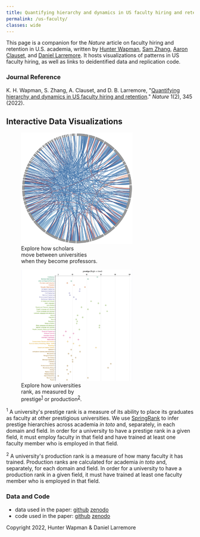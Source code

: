 ```yaml
---
title: Quantifying hierarchy and dynamics in US faculty hiring and retention
permalink: /us-faculty/
classes: wide
---
```


This page is a companion for the *Nature* article on faculty hiring and retention in U.S. academia, written by [Hunter Wapman](https://www.hne.golf/), [Sam Zhang](https://sam.zhang.fyi), [Aaron Clauset](https://aaronclauset.github.io), and [Daniel Larremore](https://larremorelab.github.io/). It hosts visualizations of patterns in US faculty hiring, as well as links to deidentified data and replication code.

### Journal Reference
K. H. Wapman, S. Zhang, A. Clauset, and D. B. Larremore, "[Quantifying hierarchy and dynamics in US faculty hiring and retention]()." *Nature* 1(2), 345 (2022).

## Interactive Data Visualizations
<div>
    <figure>
        <a href="/us-faculty/hiring-flows/" title="hiring flows">
          <img class="thumb" width="300" src="/assets/images/us-faculty/hiring-flows.png" alt="a chord diagram of faculty hiring flows">
        </a>
        <figcaption>Explore how scholars<br>move between universities<br>when they become professors.</figcaption>
    </figure>
    <figure>
        <a href="/us-faculty/university-ranks/" title="university ranks">
          <img class="thumb" width="300" src="/assets/images/us-faculty/university-ranks.png" alt="a visualization of university ranks">
        </a>
        <figcaption>Explore how universities<br>rank, as measured by<br>prestige<sup><a href="#prestige-ranks">1</a></sup> or production<sup><a href="#production-ranks">2</a></sup>.</figcaption>
    </figure>
</div>

<sup id="prestige-ranks">1</sup> A university's prestige rank is a measure of its ability to place its graduates as faculty at other prestigious universities. We use <a href="https://www.science.org/doi/10.1126/sciadv.aar8260">SpringRank</a> to infer prestige hierarchies across academia _in toto_ and, separately, in each domain and field. In order for a university to have a prestige rank in a given field, it must employ faculty in that field and have trained at least one faculty member who is employed in that field.

<sup id="production-ranks">2</sup> A university's production rank is a measure of how many faculty it has trained. Production ranks are calculated for academia _in toto_ and, separately, for each domain and field. In order for a university to have a production rank in a given field, it must have trained at least one faculty member who is employed in that field.

### Data and Code

- data used in the paper: [github](https://github.com/LarremoreLab/us-faculty-hiring-networks) [zenodo](https://zenodo.org/record/6941651)
- code used in the paper: [github](https://github.com/LarremoreLab/us-faculty-hiring-and-retention-code) [zenodo](https://zenodo.org/record/6941612)


Copyright 2022, Hunter Wapman & Daniel Larremore
